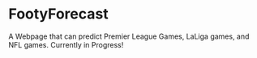 # FootyForecast

A Webpage that can predict Premier League Games, LaLiga games, and NFL games.
Currently in Progress!
